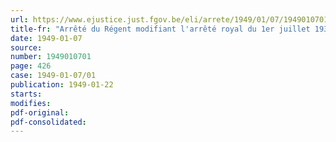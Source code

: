 ```yaml
---
url: https://www.ejustice.just.fgov.be/eli/arrete/1949/01/07/1949010701/justel
title-fr: "Arrêté du Régent modifiant l'arrêté royal du 1er juillet 1937 portant modification des statuts de la Caisse des Ouvriers du département des Postes, Télégraphes et Téléphones"
date: 1949-01-07
source:
number: 1949010701
page: 426
case: 1949-01-07/01
publication: 1949-01-22
starts:
modifies:
pdf-original:
pdf-consolidated:
---
```


